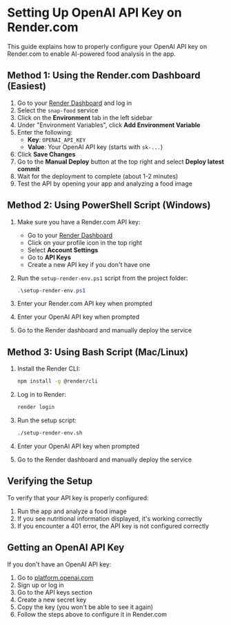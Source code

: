 # Setting Up OpenAI API Key on Render.com

This guide explains how to properly configure your OpenAI API key on Render.com to enable AI-powered food analysis in the app.

## Method 1: Using the Render.com Dashboard (Easiest)

1. Go to your [Render Dashboard](https://dashboard.render.com/) and log in
2. Select the `snap-food` service 
3. Click on the **Environment** tab in the left sidebar
4. Under "Environment Variables", click **Add Environment Variable**
5. Enter the following:
   - **Key**: `OPENAI_API_KEY`  
   - **Value**: Your OpenAI API key (starts with `sk-...`)
6. Click **Save Changes**
7. Go to the **Manual Deploy** button at the top right and select **Deploy latest commit**
8. Wait for the deployment to complete (about 1-2 minutes)
9. Test the API by opening your app and analyzing a food image

## Method 2: Using PowerShell Script (Windows)

1. Make sure you have a Render.com API key:
   - Go to your [Render Dashboard](https://dashboard.render.com/)
   - Click on your profile icon in the top right
   - Select **Account Settings**
   - Go to **API Keys**
   - Create a new API key if you don't have one

2. Run the `setup-render-env.ps1` script from the project folder:
   ```powershell
   .\setup-render-env.ps1
   ```

3. Enter your Render.com API key when prompted
4. Enter your OpenAI API key when prompted
5. Go to the Render dashboard and manually deploy the service

## Method 3: Using Bash Script (Mac/Linux)

1. Install the Render CLI:
   ```bash
   npm install -g @render/cli
   ```

2. Log in to Render:
   ```bash
   render login
   ```

3. Run the setup script:
   ```bash
   ./setup-render-env.sh
   ```

4. Enter your OpenAI API key when prompted
5. Go to the Render dashboard and manually deploy the service

## Verifying the Setup

To verify that your API key is properly configured:

1. Run the app and analyze a food image
2. If you see nutritional information displayed, it's working correctly
3. If you encounter a 401 error, the API key is not configured correctly

## Getting an OpenAI API Key

If you don't have an OpenAI API key:

1. Go to [platform.openai.com](https://platform.openai.com/)
2. Sign up or log in
3. Go to the API keys section
4. Create a new secret key
5. Copy the key (you won't be able to see it again)
6. Follow the steps above to configure it in Render.com 